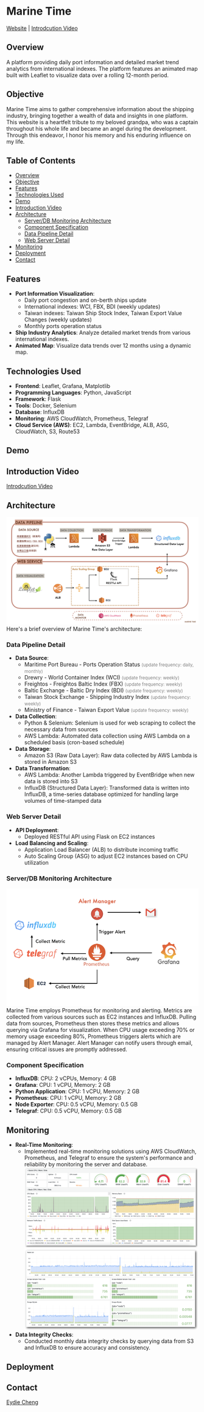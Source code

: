 # Marine Time
[Website](https://marine-time.online) |  [Introdcution Video](https://www.youtube.com/watch?v=6bKpNwKqo4E)
## Overview

A platform providing daily port information and detailed market trend analytics from international indexes. The platform features an animated map built with Leaflet to visualize data over a rolling 12-month period.
## Objective
Marine Time aims to gather comprehensive information about the shipping industry, bringing together a wealth of data and insights in one platform. 
This website is a heartfelt tribute to my beloved grandpa, who was a captain throughout his whole life and became an angel during the development.
Through this endeavor, I honor his memory and his enduring influence on my life.

## Table of Contents

- [Overview](#overview)
- [Objective](#objective)
- [Features](#features)
- [Technologies Used](#technologies-used)
- [Demo](#demo)
- [Introduction Video](#introduction-video)
- [Architecture](#architecture)
  - [Server/DB Monitoring Architecture](#serverdb-monitoring-architecture)
  - [Component Specification](#component-specification)
  - [Data Pipeline Detail](#data-pipeline-detail)
  - [Web Server Detail](#web-server-detail)
- [Monitoring](#monitoring)
- [Deployment](#deployment)
- [Contact](#contact)



## Features

- **Port Information Visualization**: 
  - Daily port congestion and on-berth ships update
  - International indexes: WCI, FBX, BDI (weekly updates)
  - Taiwan indexes: Taiwan Ship Stock Index, Taiwan Export Value Changes (weekly updates)
  - Monthly ports operation status
- **Ship Industry Analytics**: Analyze detailed market trends from various international indexes.
- **Animated Map**: Visualize data trends over 12 months using a dynamic map.

## Technologies Used

- **Frontend**: Leaflet, Grafana, Matplotlib
- **Programming Languages**: Python, JavaScript
- **Framework**: Flask
- **Tools**: Docker, Selenium
- **Database**: InfluxDB
- **Monitoring**: AWS CloudWatch, Prometheus, Telegraf
- **Cloud Service (AWS)**: EC2, Lambda, EventBridge, ALB, ASG, CloudWatch, S3, Route53

## Demo

## Introduction Video
[Introdcution Video](https://www.youtube.com/watch?v=6bKpNwKqo4E)

## Architecture
![Marine Time Architecture](readme-img/architechture.png)
Here's a brief overview of Marine Time's architecture:




### Data Pipeline Detail

- **Data Source**:
  - Maritime Port Bureau - Ports Operation Status <span style="font-size: smaller; color: gray;">(update frequency: daily, monthly)</span>
  - Drewry - World Container Index (WCI) <span style="font-size: smaller; color: gray;">(update frequency: weekly)</span>
  - Freightos - Freightos Baltic Index (FBX) <span style="font-size: smaller; color: gray;">(update frequency: weekly)</span>
  - Baltic Exchange - Baltic Dry Index (BDI) <span style="font-size: smaller; color: gray;">(update frequency: weekly)</span>
  - Taiwan Stock Exchange - Shipping Industry Index <span style="font-size: smaller; color: gray;">(update frequency: weekly)</span>
  - Ministry of Finance - Taiwan Export Value <span style="font-size: smaller; color: gray;">(update frequency: weekly)</span>
- **Data Collection**:
  - Python & Selenium: Selenium is used for web scraping to collect the necessary data from sources
  - AWS Lambda: Automated data collection using AWS Lambda on a scheduled basis (cron-based schedule)
- **Data Storage**:
  - Amazon S3 (Raw Data Layer): Raw data collected by AWS Lambda is stored in Amazon S3
- **Data Transformation**:
  - AWS Lambda: Another Lambda triggered by EventBridge when new data is stored into S3
  - InfluxDB (Structured Data Layer): Transformed data is written into InfluxDB, a time-series database optimized for handling large volumes of time-stamped data
### Web Server Detail

- **API Deployment**:
  - Deployed RESTful API using Flask on EC2 instances
- **Load Balancing and Scaling**:
  - Application Load Balancer (ALB) to distribute incoming traffic
  - Auto Scaling Group (ASG) to adjust EC2 instances based on CPU utilization

### Server/DB Monitoring Architecture
![Monitoring Architecture](readme-img/monitor_arch.png)
Marine Time employs Prometheus  for monitoring and alerting. Metrics are collected from various sources such as EC2 instances and InfluxDB. Pulling data from sources, Prometheus then stores these metrics and allows querying via Grafana for visualization. When CPU usage exceeding 70% or memory usage exceeding 80%,  Prometheus triggers alerts which are managed by Alert Manager. Alert Manager can notify users through email, ensuring critical issues are promptly addressed.

### Component Specification
- **InfluxDB**: CPU: 2 vCPUs, Memory: 4 GB
- **Grafana**: CPU: 1 vCPU, Memory: 2 GB
- **Python Application**: CPU: 1 vCPU, Memory: 2 GB
- **Prometheus**: CPU: 1 vCPU, Memory: 2 GB
- **Node Exporter**: CPU: 0.5 vCPU, Memory: 0.5 GB
- **Telegraf**: CPU: 0.5 vCPU, Memory: 0.5 GB
## Monitoring

- **Real-Time Monitoring**:
  - Implemented real-time monitoring solutions using AWS CloudWatch, Prometheus, and Telegraf to ensure the system's performance and reliability by monitoring the server and database.
  ![monitor1](readme-img/monitor1.png)
  ![monitor2](readme-img/monitor2.png)
- **Data Integrity Checks**:
  - Conducted monthly data integrity checks by querying data from S3 and InfluxDB to ensure accuracy and consistency.

## Deployment


## Contact
[Eydie Cheng](mailto:eydie.cheng@gmail.com)


